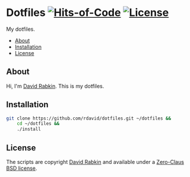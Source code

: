 # Dotfiles [![Hits-of-Code](https://hitsofcode.com/github/rdavid/dotfiles?branch=master)](https://hitsofcode.com/view/github/rdavid/dotfiles?branch=master) [![License](https://img.shields.io/badge/license-0BSD-green)](https://github.com/rdavid/dotfiles/blob/master/LICENSE)
My dotfiles.

* [About](#about)
* [Installation](#installation)
* [License](#license)

## About
Hi, I'm [David Rabkin](http://cv.rabkin.co.il). This is my dotfiles.

## Installation
```sh
git clone https://github.com/rdavid/dotfiles.git ~/dotfiles &&
	cd ~/dotfiles &&
	./install
```
## License
The scripts are copyright [David Rabkin](http://cv.rabkin.co.il) and available under a [Zero-Claus BSD license](https://github.com/rdavid/dotfiles/blob/master/LICENSE).
